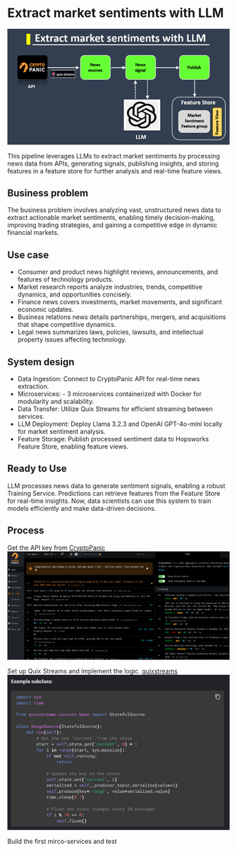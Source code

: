 # Extract market sentiments with LLM

![image](./images/image.png)  

This pipeline leverages LLMs to extract market sentiments by processing news data from APIs, generating signals, publishing insights, and storing features in a feature store for further analysis and real-time feature views.  

## Business problem

The business problem involves analyzing vast, unstructured news data to extract actionable market sentiments, enabling timely decision-making, improving trading strategies, and gaining a competitive edge in dynamic financial markets.

## Use case

- Consumer and product news highlight reviews, announcements, and features of technology products.  
- Market research reports analyze industries, trends, competitive dynamics, and opportunities concisely.  
- Finance news covers investments, market movements, and significant economic updates.  
- Business relations news details partnerships, mergers, and acquisitions that shape competitive dynamics.  
- Legal news summarizes laws, policies, lawsuits, and intellectual property issues affecting technology.  

## System design

- Data Ingestion: Connect to CryptoPanic API for real-time news extraction.
- Microservices:
        - 3 microservices containerized with Docker for modularity and scalability.
- Data Transfer: Utilize Quix Streams for efficient streaming between services.
- LLM Deployment: Deploy Llama 3.2.3 and OpenAI GPT-4o-mini locally for market sentiment analysis.
- Feature Storage: Publish processed sentiment data to Hopsworks Feature Store, enabling feature views.

## Ready to Use

LLM processes news data to generate sentiment signals, enabling a robust Training Service. Predictions can retrieve features from the Feature Store for real-time insights. Now, data scientists can use this system to train models efficiently and make data-driven decisions.  

## Process

Get the API key from [CryptoPanic](https://cryptopanic.com/)  
![002](./images/002.png)  

Set up Quix Streams and implement the logic.
[quixstreams](https://quix.io/docs/quix-streams/connectors/sources/custom-sources.html#custom-sources-and-jupyter-notebook)
![003](./images/003.png)

Build the first mirco-services and test
